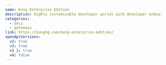 ```yaml
---
name: Kong Enterprise Edition
description: Highly customizable developer portal with developer onboarding, integrated with the Kong API Gateway
categories:
  - docs
  - gateways
link: https://konghq.com/kong-enterprise-edition/
openApiVersions:
  v2: true
  v3: true
  v3_1: true
  v4: false
---
```

